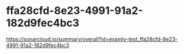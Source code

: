 # ffa28cfd-8e23-4991-91a2-182d9fec4bc3
https://sonarcloud.io/summary/overall?id=examly-test_ffa28cfd-8e23-4991-91a2-182d9fec4bc3
